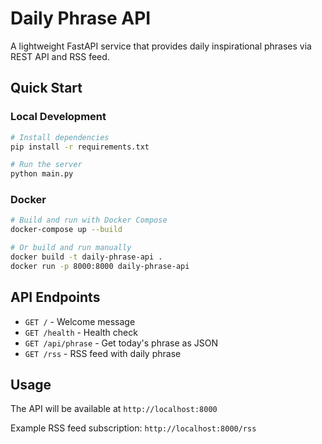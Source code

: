 # Daily Phrase API

A lightweight FastAPI service that provides daily inspirational phrases via REST API and RSS feed.

## Quick Start

### Local Development

```bash
# Install dependencies
pip install -r requirements.txt

# Run the server
python main.py
```

### Docker

```bash
# Build and run with Docker Compose
docker-compose up --build

# Or build and run manually
docker build -t daily-phrase-api .
docker run -p 8000:8000 daily-phrase-api
```

## API Endpoints

- `GET /` - Welcome message
- `GET /health` - Health check
- `GET /api/phrase` - Get today's phrase as JSON
- `GET /rss` - RSS feed with daily phrase

## Usage

The API will be available at `http://localhost:8000`

Example RSS feed subscription: `http://localhost:8000/rss`
